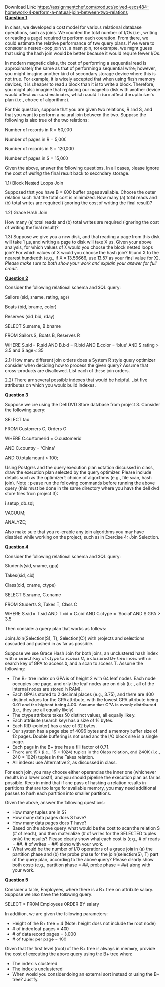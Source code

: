 Download Link: https://assignmentchef.com/product/solved-eecs484-homework-4-perform-a-natural-join-between-two-relations
<br>
<strong><u>Question 1 </u></strong>

In class, we developed a cost model for various relational database operations, such as joins. We counted the total number of I/Os (i.e., writing or reading a page) required to perform each operation. From there, we could estimate the relative performance of two query plans. If we were to consider a nested-loop join vs. a hash join, for example, we might guess that using the hash join would be better because it would require fewer I/Os.

In modern magnetic disks, the cost of performing a sequential read is approximately the same as that of performing a sequential write; however, you might imagine another kind of secondary storage device where this is not true. For example, it is widely accepted that when using flash memory devices, it is cheaper to read a block than it is to write a block. Therefore, you might also imagine that replacing our magnetic disk with another device would affect our cost estimates, which could in turn affect the optimizer’s plan (i.e., choice of algorithms).

For this question, suppose that you are given two relations, R and S, and that you want to perform a natural join between the two. Suppose the following is also true of the two relations:

Number of records in R = 50,000

Number of pages in R = 5,000

Number of records in S = 120,000

Number of pages in S = 15,000

Given the above, answer the following questions. In all cases, please ignore the cost of <em>writing</em>​ the final result back to secondary storage.

1.1) Block Nested Loops Join

Supposed that you have B = 800 buffer pages available. Choose the outer relation such that the total cost is minimized. How many (a) total reads and (b) total writes are required (ignoring the cost of writing the final result)?

1.2)  Grace Hash Join

How many (a) total reads and (b) total writes are required (ignoring the cost of writing the final result)?

1.3) Suppose we give you a new disk, and that reading a page from this disk will take 1 µs, and writing a page to disk will take X µs. Given your above analysis, for which values of X would you choose the block nested loops join? For which values of X would you choose the hash join? Round X to the nearest hundredth (e.g., if X = 13.56666, use 13.57 as your final value for X). <em>Please make sure to both show your</em>​       <em> work and explain your answer for full credit. </em>

<strong><u>Question 2 </u></strong>

Consider the following relational schema and SQL query:

Sailors (sid, sname, rating, age)

Boats (bid, bname, color)

Reserves (sid, bid, rday)

SELECT S.sname, B.bname

FROM Sailors S, Boats B, Reserves R

WHERE S.sid = R.sid AND B.bid = R.bid AND B.color = ‘blue’ AND S.rating &gt; 3.5 and S.age &lt; 35

2.1) How many different join orders does a System R style query optimizer consider when deciding how to process the given query? Assume that cross-products are disallowed. List each of these join orders.

2.2) There are several possible indexes that would be helpful. List five attributes on which you would build indexes.

<strong><u>Question 3</u></strong>

Suppose we are using the Dell DVD Store database from project 3. Consider the following query:

SELECT tax

FROM Customers C, Orders O

WHERE C.customerid = O.customerid

AND C.country = ‘China’

AND O.totalamount &gt; 100;

Using Postgres and the query execution plan notation discussed in class, draw the execution plan selected by the query optimizer. Please include details such as the optimizer’s choice of algorithms (e.g., file scan, hash join). <u>Note</u><u>​     </u>:<u>​</u> please run the following commands before running the above query (this must be done in the same directory where you have the dell dvd store files from project 3):

i setup_db.sql;

VACUUM;

ANALYZE;

Also make sure that you re-enable any join algorithms you may have disabled while working on the project, such as in Exercise 4: Join Selection.

<strong><u>Question 4 </u></strong>

Consider the following relational schema and SQL query:

Students(sid, sname, gpa)

Takes(sid, cid)

Class(cid, cname, ctype)

SELECT S.sname, C.cname

FROM Students S, Takes T, Class C

WHERE S.sid = T.sid AND T.cid = C.cid AND C.ctype = ‘Social’ AND S.GPA &gt; 3.5

Then consider a query plan that works as follows:

Join(Join(Selection(S), T), Selection(C)) with projects and selections cascaded and pushed in as far as possible.

Suppose we use Grace Hash Join for both joins, an unclustered hash index with a search key of ctype to access C, a clustered B+ tree index with a search key of GPA to access S, and a scan to access T. Assume the following:

<ul>

 <li>The B+ tree index on GPA is of height 2 with 64 leaf nodes. Each node occupies one page, and only the leaf nodes are on disk (i.e., all of the internal nodes are stored in RAM).</li>

 <li>Each GPA is stored to 2 decimal places (e.g., 3.75), and there are 400 distinct values for the GPA attribute, with the lowest GPA attribute being 0.01 and the highest being 4.00. Assume that GPA is evenly distributed (i.e., they are all equally likely)</li>

 <li>The ctype attribute takes 50 distinct values, all equally likely.</li>

 <li>Each attribute (search key) has a size of 16 bytes.</li>

 <li>Each RID (pointer) has a size of 32 bytes.</li>

 <li>Our system has a page size of 4096 bytes and a memory buffer size of 12 pages. Double buffering is not used and the I/O block size is a single page.</li>

 <li>Each page in the B+ tree has a fill factor of 0.71.</li>

 <li>There are 15K (i.e., 15 * 1024) tuples in the Class relation, and 240K (i.e., 240 * 1024) tuples in the Takes relation.</li>

 <li>All indexes use Alternative 2, as discussed in class.</li>

</ul>

For each join, you may choose either operand as the inner one (whichever results in a lower cost!), and you should pipeline the execution plan as far as possible. Keep in mind that if one pass of hashing a relation results in partitions that are too large for available memory, you may need additional passes to hash each partition into smaller partitions.

Given the above, answer the following questions:

<ul>

 <li>How many tuples are in S?</li>

 <li>How many data pages does S have?</li>

 <li>How many data pages does T have?</li>

 <li> Based on the above query, what would be the cost to scan the relation S (# of reads), and then materialize (# of writes for the SELECTED tuples only) the results? Please clearly show what each cost is (e.g., # of reads = ##, # of writes = ##) along with your work.</li>

 <li> What would be the number of I/O operations of a grace join in (a) the partition phase and (b) the probe phase for the join(selection(S), T) part of the query plan, according to the above query? Please clearly show both costs (e.g., partition phase = ##, probe phase = ##) along with your work.</li>

</ul>

<strong><u>Question 5 </u></strong>

Consider a table, Employees, where there is a B+ tree on attribute salary. Suppose we also have the following query:

SELECT * FROM Employees ORDER BY salary

In addition, we are given the following parameters:

<ul>

 <li>Height of the B+ tree = 4 (Note: height does not include the root node)</li>

 <li># of index leaf pages = 400</li>

 <li># of data record pages = 8,000</li>

 <li># of tuples per page = 100</li>

</ul>

Given that the first level (root) of the B+ tree is always in memory, provide the cost of executing the above query using the B+ tree when:

<ul>

 <li> The index is clustered</li>

 <li>The index is unclustered</li>

 <li>When would you consider doing an external sort instead of using the B+ tree? Justify.</li>

</ul>